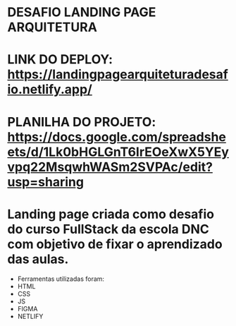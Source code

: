 # DESAFIO LANDING PAGE ARQUITETURA

# LINK DO DEPLOY: https://landingpagearquiteturadesafio.netlify.app/
# PLANILHA DO PROJETO: https://docs.google.com/spreadsheets/d/1Lk0bHGLGnT6IrEOeXwX5YEyvpq22MsqwhWASm2SVPAc/edit?usp=sharing

# Landing page criada como desafio do curso FullStack da escola DNC com objetivo de fixar o aprendizado das aulas.
* Ferramentas utilizadas foram:
* HTML
* CSS
* JS
* FIGMA
* NETLIFY



